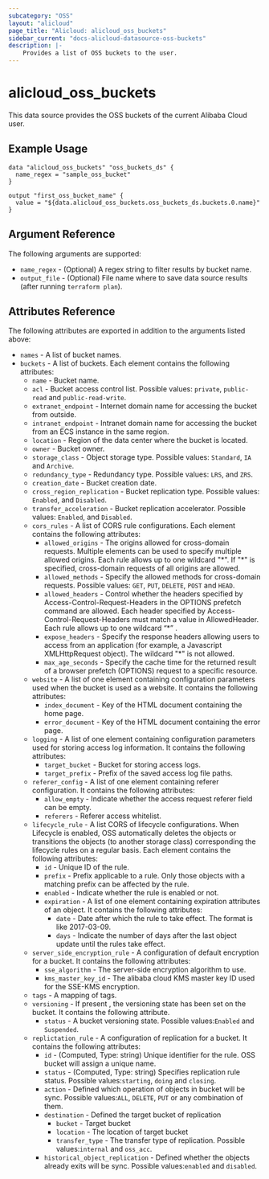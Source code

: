 ```yaml
---
subcategory: "OSS"
layout: "alicloud"
page_title: "Alicloud: alicloud_oss_buckets"
sidebar_current: "docs-alicloud-datasource-oss-buckets"
description: |-
    Provides a list of OSS buckets to the user.
---
```


# alicloud\_oss_buckets

This data source provides the OSS buckets of the current Alibaba Cloud user.

## Example Usage

```
data "alicloud_oss_buckets" "oss_buckets_ds" {
  name_regex = "sample_oss_bucket"
}

output "first_oss_bucket_name" {
  value = "${data.alicloud_oss_buckets.oss_buckets_ds.buckets.0.name}"
}
```

## Argument Reference

The following arguments are supported:

* `name_regex` - (Optional) A regex string to filter results by bucket name.
* `output_file` - (Optional) File name where to save data source results (after running `terraform plan`).

## Attributes Reference

The following attributes are exported in addition to the arguments listed above:

* `names` - A list of bucket names. 
* `buckets` - A list of buckets. Each element contains the following attributes:
  * `name` - Bucket name.
  * `acl` - Bucket access control list. Possible values: `private`, `public-read` and `public-read-write`.
  * `extranet_endpoint` - Internet domain name for accessing the bucket from outside.
  * `intranet_endpoint` - Intranet domain name for accessing the bucket from an ECS instance in the same region.
  * `location` - Region of the data center where the bucket is located.
  * `owner` - Bucket owner.
  * `storage_class` - Object storage type. Possible values: `Standard`, `IA` and `Archive`.
  * `redundancy_type` - Redundancy type. Possible values: `LRS`, and `ZRS`.
  * `creation_date` - Bucket creation date.
  * `cross_region_replication` - Bucket replication type. Possible values: `Enabled`, and `Disabled`.
  * `transfer_acceleration` - Bucket replication accelerator. Possible values: `Enabled`, and `Disabled`.
  * `cors_rules` - A list of CORS rule configurations. Each element contains the following attributes:
    * `allowed_origins` - The origins allowed for cross-domain requests. Multiple elements can be used to specify multiple allowed origins. Each rule allows up to one wildcard "\*". If "\*" is specified, cross-domain requests of all origins are allowed.
    * `allowed_methods` - Specify the allowed methods for cross-domain requests. Possible values: `GET`, `PUT`, `DELETE`, `POST` and `HEAD`.
    * `allowed_headers` - Control whether the headers specified by Access-Control-Request-Headers in the OPTIONS prefetch command are allowed. Each header specified by Access-Control-Request-Headers must match a value in AllowedHeader. Each rule allows up to one wildcard “*” .
    * `expose_headers` - Specify the response headers allowing users to access from an application (for example, a Javascript XMLHttpRequest object). The wildcard "\*" is not allowed.
    * `max_age_seconds` - Specify the cache time for the returned result of a browser prefetch (OPTIONS) request to a specific resource.
  * `website` - A list of one element containing configuration parameters used when the bucket is used as a website. It contains the following attributes:
    * `index_document` - Key of the HTML document containing the home page.
    * `error_document` - Key of the HTML document containing the error page.
  * `logging` - A list of one element containing configuration parameters used for storing access log information. It contains the following attributes:
    * `target_bucket` - Bucket for storing access logs.
    * `target_prefix` - Prefix of the saved access log file paths.
  * `referer_config` - A list of one element containing referer configuration. It contains the following attributes:
    * `allow_empty` - Indicate whether the access request referer field can be empty.
    * `referers` - Referer access whitelist.
  * `lifecycle_rule` - A list CORS of lifecycle configurations. When Lifecycle is enabled, OSS automatically deletes the objects or transitions the objects (to another storage class) corresponding the lifecycle rules on a regular basis. Each element contains the following attributes:
    * `id` - Unique ID of the rule.
    * `prefix` - Prefix applicable to a rule. Only those objects with a matching prefix can be affected by the rule.
    * `enabled` - Indicate whether the rule is enabled or not.
    * `expiration` - A list of one element containing expiration attributes of an object. It contains the following attributes:
      * `date` - Date after which the rule to take effect. The format is like 2017-03-09.
      * `days` - Indicate the number of days after the last object update until the rules take effect.
  * `server_side_encryption_rule` - A configuration of default encryption for a bucket. It contains the following attributes:
    * `sse_algorithm` - The server-side encryption algorithm to use.
    * `kms_master_key_id` -  The alibaba cloud KMS master key ID used for the SSE-KMS encryption. 
  * `tags` - A mapping of tags.
  * `versioning` - If present , the versioning state has been set on the bucket. It contains the following attribute.
      * `status` - A bucket versioning state. Possible values:`Enabled` and `Suspended`.
  * `replictation_rule` - A configuration of replication for a bucket. It contains the following attributes:
    * `id` - (Computed, Type: string) Unique identifier for the rule. OSS bucket will assign a unique name.
    * `status` - (Computed, Type: string) Specifies replication rule status. Possible values:`starting`, `doing` and `closing`.
    * `action` - Defined which operation of objects in bucket will be sync. Possible values:`ALL`, `DELETE`, `PUT` or any combination of them.
    * `destination` - Defined the target bucket of replication
      * `bucket` - Target bucket
      * `location` - The location of target bucket
      * `transfer_type` - The transfer type of replication. Possible values:`internal` and `oss_acc`.
    * `historical_object_replication` - Defined whether the objects already exits will be sync. Possible values:`enabled` and `disabled`.
